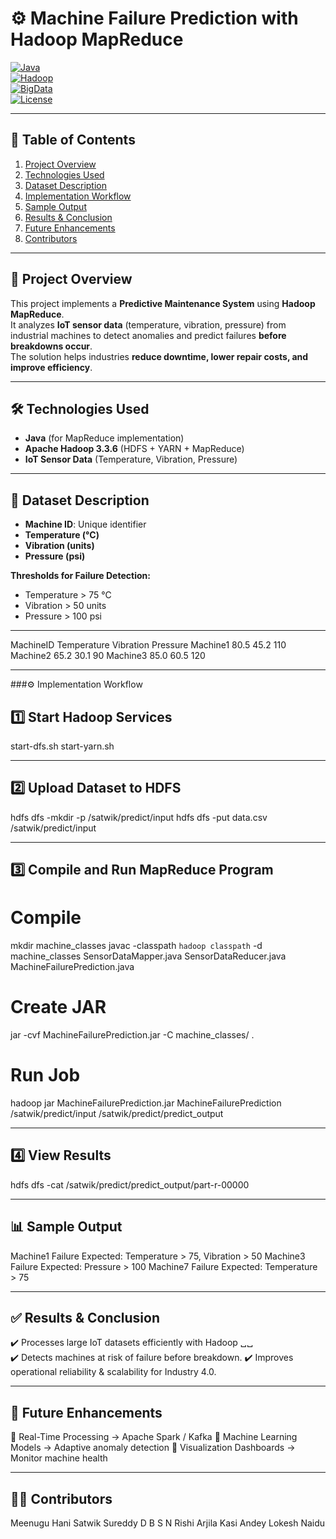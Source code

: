 # ⚙️ Machine Failure Prediction with Hadoop MapReduce  

[![Java](https://img.shields.io/badge/Java-17-orange?logo=java)](https://www.oracle.com/java/)  
[![Hadoop](https://img.shields.io/badge/Hadoop-3.3.6-blue?logo=apache)](https://hadoop.apache.org/)  
[![BigData](https://img.shields.io/badge/Big%20Data-IoT-green?logo=apache-spark)](https://hadoop.apache.org/)  
[![License](https://img.shields.io/badge/License-MIT-yellow.svg)](LICENSE)  

---

## 📑 Table of Contents
1. [Project Overview](#-project-overview)  
2. [Technologies Used](#-technologies-used)  
3. [Dataset Description](#-dataset-description)  
4. [Implementation Workflow](#-implementation-workflow)  
5. [Sample Output](#-sample-output)  
6. [Results & Conclusion](#-results--conclusion)  
7. [Future Enhancements](#-future-enhancements)  
8. [Contributors](#-contributors)  

---

## 📌 Project Overview  
This project implements a **Predictive Maintenance System** using **Hadoop MapReduce**.  
It analyzes **IoT sensor data** (temperature, vibration, pressure) from industrial machines to detect anomalies and predict failures **before breakdowns occur**.  
The solution helps industries **reduce downtime, lower repair costs, and improve efficiency**.  

---

## 🛠️ Technologies Used  
- **Java** (for MapReduce implementation)  
- **Apache Hadoop 3.3.6** (HDFS + YARN + MapReduce)  
- **IoT Sensor Data** (Temperature, Vibration, Pressure)  

---

## 📂 Dataset Description  
- **Machine ID**: Unique identifier  
- **Temperature (°C)**  
- **Vibration (units)**  
- **Pressure (psi)**  

**Thresholds for Failure Detection:**  
- Temperature > 75 °C  
- Vibration > 50 units  
- Pressure > 100 psi

---
MachineID Temperature Vibration Pressure
Machine1 80.5 45.2 110
Machine2 65.2 30.1 90
Machine3 85.0 60.5 120


---

###⚙️ Implementation Workflow  

## 1️⃣ Start Hadoop Services
start-dfs.sh
start-yarn.sh

---
## 2️⃣ Upload Dataset to HDFS

hdfs dfs -mkdir -p /satwik/predict/input
hdfs dfs -put data.csv /satwik/predict/input

---
## 3️⃣ Compile and Run MapReduce Program
# Compile
mkdir machine_classes
javac -classpath `hadoop classpath` -d machine_classes SensorDataMapper.java SensorDataReducer.java MachineFailurePrediction.java
# Create JAR
jar -cvf MachineFailurePrediction.jar -C machine_classes/ .
# Run Job
hadoop jar MachineFailurePrediction.jar MachineFailurePrediction /satwik/predict/input /satwik/predict/predict_output

---
## 4️⃣ View Results
hdfs dfs -cat /satwik/predict/predict_output/part-r-00000

---
## 📊 Sample Output
Machine1  Failure Expected: Temperature > 75, Vibration > 50
Machine3  Failure Expected: Pressure > 100
Machine7  Failure Expected: Temperature > 75

---
## ✅ Results & Conclusion
✔️ Processes large IoT datasets efficiently with Hadoop ␣␣  
✔️ Detects machines at risk of failure before breakdown.
✔️ Improves operational reliability & scalability for Industry 4.0.

----
## 🚀 Future Enhancements
🔹 Real-Time Processing → Apache Spark / Kafka
🔹 Machine Learning Models → Adaptive anomaly detection
🔹 Visualization Dashboards → Monitor machine health

---
## 👨‍💻 Contributors
Meenugu Hani Satwik
Sureddy D B S N Rishi
Arjila Kasi
Andey Lokesh Naidu


